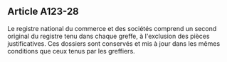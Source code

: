 Article A123-28
----
Le registre national du commerce et des sociétés comprend un second original du
registre tenu dans chaque greffe, à l'exclusion des pièces justificatives. Ces
dossiers sont conservés et mis à jour dans les mêmes conditions que ceux tenus
par les greffiers.
